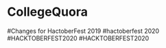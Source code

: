 
# CollegeQuora



#Changes for HactoberFest 2019
#hactoberfest 2020
#HACKTOBERFEST2020
#HACKTOBERFEST2020
